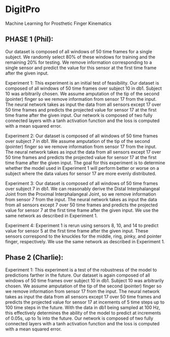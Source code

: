 # DigitPro
Machine Learning for Prosthetic Finger Kinematics

## PHASE 1 (Phil): 

Our dataset is composed of all windows of 50 time frames for a single subject. We randomly select 80% of these windows for training and the remaining 20% for testing. We remove information corresponding to a single sensor and predict the value for this sensor at the first time frame after the given input.

Experiment 1: This experiment is an initial test of feasibility. Our dataset is composed of all windows of 50 time frames over subject 10 in db1. Subject 10 was arbitrarily chosen. We assume amputation of the tip of the second (pointer) finger so we remove information from sensor 17 from the input. The neural network takes as input the data from all sensors except 17 over 50 time frames and predicts the projected value for sensor 17 at the first time frame after the given input. Our network is composed of two fully connected layers with a tanh activation function and the loss is computed with a mean squared error.

Experiment 2: Our dataset is composed of all windows of 50 time frames over subject 7 in db1. We assume amputation of the tip of the second (pointer) finger so we remove information from sensor 17 from the input. The neural network takes as input the data from all sensors except 17 over 50 time frames and predicts the projected value for sensor 17 at the first time frame after the given input. The goal for this experiment is to determine whether the model used in Experiment 1 will perform better or worse on a subject where the data values for sensor 17 are more evenly distributed.

Experiment 3: Our dataset is composed of all windows of 50 time frames over subject 7 in db1. We can reasonably derive the Distal Interphalangeal Joint from the Proximal Interphalangeal Joint, so we remove information from sensor 7 from the input. The neural network takes as input the data from all sensors except 7 over 50 time frames and predicts the projected value for sensor 7 at the first time frame after the given input. We use the same network as described in Experiment 1.

Experiment 4: Experiment 1 is rerun using sensors 8, 10, and 14 to predict value for sensor 5 at the first time frame after the given input. These sensors correspond to the knuckles for the middle, ring, pinky, and pointer finger, respectively. We use the same network as described in Experiment 1.

## Phase 2 (Charlie):

Experiment 1: This experiment is a test of the robustness of the model to predictions farther in the future. Our dataset is again composed of all windows of 50 time frames over subject 10 in db1. Subject 10 was arbitrarily chosen. We assume amputation of the tip of the second (pointer) finger so we remove information from sensor 17 from the input. The neural network takes as input the data from all sensors except 17 over 50 time frames and predicts the projected value for sensor 17 at incements of 5 time steps up to 100 time steps in the future. With the data in db1 being sampled at 100 Hz, this effectively determines the ability of the model to predict at increments of 0.05s, up to 1s into the future. Our network is composed of two fully connected layers with a tanh activation function and the loss is computed with a mean squared error.